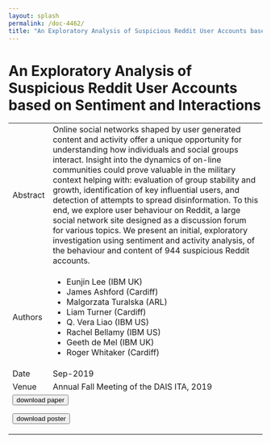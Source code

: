 ```yaml
---
layout: splash
permalink: /doc-4462/
title: "An Exploratory Analysis of Suspicious Reddit User Accounts based on Sentiment and Interactions"
---
```


# An Exploratory Analysis of Suspicious Reddit User Accounts based on Sentiment and Interactions

<table>
    <tbody>
    <tr>
        <td>Abstract</td>
        <td>Online social networks shaped by user generated content and activity offer a unique opportunity for understanding how individuals and social groups interact. Insight into the dynamics of on-line communities could prove valuable in the military context helping with: evaluation of group stability and growth, identification of key influential users, and detection of attempts to spread disinformation. To this end, we explore user behaviour on Reddit, a large social network site designed as a discussion forum for various topics. We present an initial, exploratory investigation using sentiment and activity analysis, of the behaviour and content of 944 suspicious Reddit accounts.</td>
    </tr>
    <tr>
        <td>Authors</td>
        <td>
            <ul>
                <li>Eunjin Lee (IBM UK)</li>
                <li>James Ashford (Cardiff)</li>
                <li>Malgorzata Turalska (ARL)</li>
                <li>Liam Turner (Cardiff)</li>
                <li>Q. Vera Liao (IBM US)</li>
                <li>Rachel Bellamy (IBM US)</li>
                <li>Geeth de Mel (IBM UK)</li>
                <li>Roger Whitaker (Cardiff)</li>
            </ul>
        </td>
    </tr>
    <tr>
        <td>Date</td>
        <td>Sep-2019</td>
    </tr>
    <tr>
        <td>Venue</td>
        <td>Annual Fall Meeting of the DAIS ITA, 2019</td>
    </tr>
        <tr>
            <td colspan="2">
                <form method="get" action="https://dais-ita.org/sites/default/files/3926_paper.pdf">
                    <button type="submit">download paper</button>
                </form>
                <form method="get" action="https://dais-ita.org/sites/default/files/3926_poster.pdf">
                    <button type="submit">download poster</button>
                </form>
            </td>
        </tr>
    </tbody>
</table>
